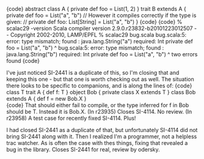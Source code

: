 {code}
abstract class A {
  private def foo = List(1, 2)
}
trait B extends A {
  private def foo = List("a", "b")
  // However it compiles correctly if the type is given:
  // private def foo: List[String] = List("a", "b")
}
{code}
{code}
% scalac29 -version
Scala compiler version 2.9.0.r23832-b20101223012507 -- Copyright 2002-2010, LAMP/EPFL
% scalac29 bug.scala
bug.scala:5: error: type mismatch;
 found   : java.lang.String("a")
 required: Int
  private def foo = List("a", "b")
                         ^
bug.scala:5: error: type mismatch;
 found   : java.lang.String("b")
 required: Int
  private def foo = List("a", "b")
                              ^
two errors found
{code}

I've just noticed SI-2441 is a duplicate of this, so I'm closing that and keeping this one - but that one is worth checking out as well.  The situation there looks to be specific to companions, and is along the lines of:
{code}
class T
trait A { def f: T }
object Bob {
  private class X extends T
}
class Bob extends A {
  def f = new Bob.X
}  
{code}
That should either fail to compile, or the type inferred for f in Bob should be T.  Instead it is Bob.X.
(In r23935) Closes SI-4114. No review.
(In r23958) A test case for recently fixed SI-4114.  Plus!

I had closed SI-2441 as a duplicate of that, but unfortunately SI-4114 did
not bring SI-2441 along with it.  Then I realized I'm a programmer, not a
helpless trac watcher.  As is often the case with thes things, fixing that
revealed a bug in the library.  Closes SI-2441 for real, review by odersky.
